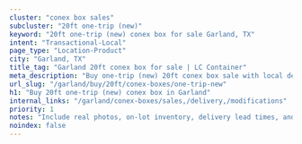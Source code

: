 ```yaml
---
cluster: "conex box sales"
subcluster: "20ft one-trip (new)"
keyword: "20ft one-trip (new) conex box for sale Garland, TX"
intent: "Transactional-Local"
page_type: "Location-Product"
city: "Garland, TX"
title_tag: "Garland 20ft conex box for sale | LC Container"
meta_description: "Buy one-trip (new) 20ft conex box sale with local delivery in Garland, TX. LC Container — local Since 2003. Request a fast quote today."
url_slug: "/garland/buy/20ft/conex-boxes/one-trip-new"
h1: "Buy 20ft one-trip (new) conex box in Garland"
internal_links: "/garland/conex-boxes/sales,/delivery,/modifications"
priority: 1
notes: "Include real photos, on-lot inventory, delivery lead times, and financing info."
noindex: false
---
```


<!-- TODO: Add unique city/inventory copy, images, and internal links here. -->
